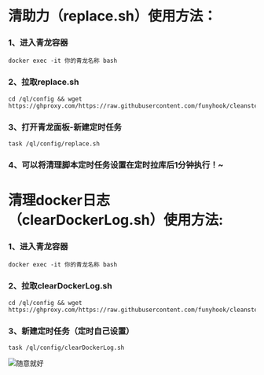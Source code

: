 
# 清助力（replace.sh）使用方法：
### 1、进入青龙容器
``` shell
docker exec -it 你的青龙名称 bash
```
### 2、拉取replace.sh
``` shell
cd /ql/config && wget https://ghproxy.com/https://raw.githubusercontent.com/funyhook/cleansteal/main/replace.sh
```
### 3、打开青龙面板-新建定时任务 
``` shell
task /ql/config/replace.sh 
```
### 4、可以将清理脚本定时任务设置在定时拉库后1分钟执行！~

# 清理docker日志（clearDockerLog.sh）使用方法:
### 1、进入青龙容器
``` shell
docker exec -it 你的青龙名称 bash
```
### 2、拉取clearDockerLog.sh
``` shell
cd /ql/config && wget  https://ghproxy.com/https://raw.githubusercontent.com/funyhook/cleansteal/main/clearDockerLog.sh
```
### 3、新建定时任务（定时自己设置）
``` shell
task /ql/config/clearDockerLog.sh 
```
![随意就好](https://github.com/funyhook/cleansteal/blob/main/code.60ba4351.jpg?raw=true)
